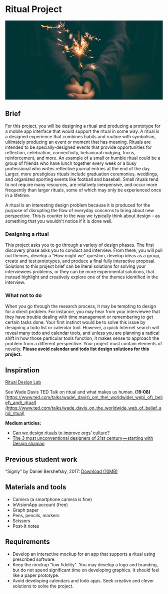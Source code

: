 # Ritual Project

![Picture of a person holding a sparkler](/assets/jamie-street-96982.jpg)

## **Brief**

For this project, you will be designing a ritual and producing a prototype for a mobile app interface that would support the ritual in some way. A ritual is a designed experience that combines habits and routine with symbolism, ultimately producing an event or moment that has meaning. Rituals are intended to be specially-designed events that provide opportunities for reflection, celebration, connectivity, behavioral nudging, focus, reinforcement, and more. An example of a small or humble ritual could be a group of friends who have lunch together every week or a busy professional who writes reflective journal entries at the end of the day. Larger, more prestigious rituals include graduation ceremonies, weddings, and organized sporting events like football and baseball. Small rituals tend to not require many resources, are relatively inexpensive, and occur more frequently than larger rituals, some of which may only be experienced once in a lifetime.

A ritual is an interesting design problem because it is produced for the purpose of disrupting the flow of everyday concerns to bring about new perspective. This is counter to the way we typically think about design – as something that you wouldn't notice if it is done well.

### Designing a ritual

This project asks you to go through a variety of design phases. The first discovery phase asks you to conduct and interview. From there, you will pull out themes, develop a "How might we" question, develop ideas as a group, create and test prototypes, and produce a final fully interactive proposal. Solutions to this project brief can be literal solutions for solving your interviewees problems, or they can be more experimental solutions, that instead highlight and creatively explore one of the themes identified in the interview.

### What not to do

When you go through the research process, it may be tempting to design for a direct problem. For instance, you may hear from your interviewee that they have trouble dealing with time management or remembering to get certain tasks done. Your first instinct would be to solve this issue by designing a todo list or calendar tool. However, a quick Internet search will reveal many todo and calendar tools, and unless you are planning a radical shift in how those particular tools function, it makes sense to approach the problem from a different perspective. Your project must contain elements of novelty. **Please avoid calendar and todo list design solutions for this project.**

## Inspiration

[Ritual Design Lab](http://www.ritualdesignlab.org/)

See Wade Davis TED Talk on ritual and what makes us human. **\(19:08\)**  
[https://www.ted.com/talks/wade\_davis\_on\_the\_worldwide\_web\_of\_belief\_and\_ritual](https://www.ted.com/talks/wade_davis_on_the_worldwide_web_of_belief_and_ritual)

**Medium articles:**

* [Can we design rituals to improve orgs’ culture?](https://medium.com/ritual-design/can-we-design-rituals-to-improve-orgs-culture-a876e8dee1bb)
* [The 3 most unconventional designers of 21st century — starting with Design shaman](https://medium.com/ritual-design/a-new-breed-of-21st-century-designers-b73712963b4)

## Previous student work

"Signly" by Daniel Bershefsky, 2017: [Download \(10MB\)](https://cdn.rawgit.com/dmd-program/work-examples/e6fd4cc2/dmd100-ritual-project/Ritual-Final-Prototype.zip)

## Materials and tools

* Camera \(a smartphone camera is fine\)
* InVisionApp account \(free\)
* Graph paper
* Pens, pencils, markers
* Scissors
* Post-It notes

## Requirements

* Develop an interactive mockup for an app that supports a ritual using prescribed software.
* Keep the mockup "low fidelity". You may develop a logo and branding, but do not spend significant time on developing graphics. It should feel like a paper prototype.
* Avoid developing calendars and todo apps. Seek creative and clever solutions to solve the project.



